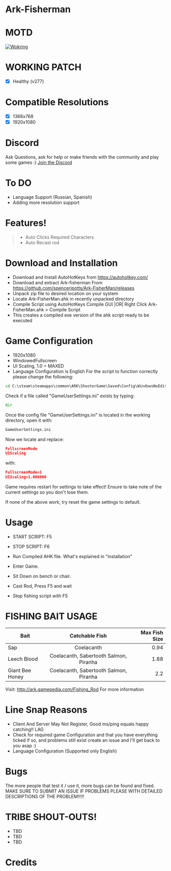 # Ark-Fisherman

# MOTD


[![Wokring](https://img.youtube.com/vi/bXqh7yuM1sk/0.jpg)](https://www.youtube.com/watch?v=bXqh7yuM1sk&feature=youtu.be)
# WORKING PATCH
- [x] Healthy (v277)

# Compatible Resolutions
- [x] 1366x768
- [x] 1920x1080

# Discord
 Ask Questions, ask for help or make friends with the community and play some games :)
 [Join the Discord](https://discord.gg/262RFta)
 
# To DO
- Language Support (Russian, Spanish)
- Adding more resolution support

# Features!
  > - Auto Clicks Required Characters
  > - Auto Recast rod

# Download and Installation
- Download and Install AutoHotKeys from https://autohotkey.com/
- Download and extract Ark-fisherman From https://github.com/spencerjpotts/Ark-FisherMan/releases
- Unpack zip file to desired location on your system
- Locate Ark-FisherMan.ahk in recently unpacked directory
- Compile Script using AutoHotKeys Compile GUI |OR| Right Click Ark-FisherMan.ahk > Compile Script
- This creates a compiled exe version of the ahk script ready to be executed

# Game Configuration
- 1920x1080 
- WindowedFullscreen
- UI Scaling, 1.0 = MAXED
- Language Configuration is English
For the script to function correctly please change the following:

```cmd
cd C:\steam\steamapps\common\ARK\ShooterGame\Saved\Config\WindowsNoEditor
```
Check if a file called "GameUserSettings.ini" exists by typing:
```cmd
dir
```
Once the config file "GameUserSettings.ini" is located in the working directory, open it with:
```cmd
GameUserSettings.ini
```
Now we locate and replace:
```json
FullscreenMode
UIScaling
```
with:
```json
FullscreenMode=1
UIScaling=1.000000
```
Game requires restart for settings to take effect!
Ensure to take note of the current settings so you don't lose them.

If none of the above work, try reset the game settings to default.

# Usage
- START SCRIPT: F5
- STOP SCRIPT: F6

- Run Compiled AHK file. What's explained in "installation"
- Enter Game.
- Sit Down on bench or chair.
- Cast Rod, Press F5 and wait
- Stop fishing script with F5


# FISHING BAIT USAGE
| Bait              | Catchable Fish                      | Max Fish Size  |
| ------------- |:-------------:| -----:|
| Sap               | Coelacanth                                  |   0.94 |
| Leech Blood       | Coelacanth, Sabertooth Salmon, Piranha      |   1.88 |
| Giant Bee Honey   | Coelacanth, Sabertooth Salmon, Piranha      |    2.2 |
Visit: http://ark.gamepedia.com/Fishing_Rod For more information

# Line Snap Reasons
- Client And Server May Not Register, Good ms/ping equals happy catching!! LAG
- Check for required game Configuration and that you have everything ticked if so, and problems still exist create an issue and I'll get back to you asap :)
- Language Configuration (Supported only English)

# Bugs
The more people that test it / use it, more bugs can be found and fixed. MAKE SURE TO SUBMIT AN ISSUE IF PROBLEMS PLEASE WITH DETAILED DESCRIPTIONS OF THE PROBLEM!!!!!

# TRIBE SHOUT-OUTS!
- TBD
- TBD
- TBD
# Credits
